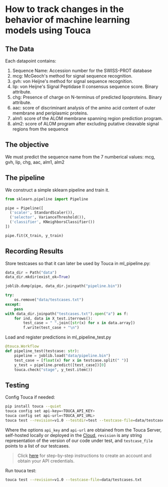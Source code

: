 # How to track changes in the behavior of machine learning models using Touca

## The Data

Each datapoint contains:

1. Sequence Name: Accession number for the SWISS-PROT database
2. mcg: McGeoch's method for signal sequence recognition.
3. gvh: von Heijne's method for signal sequence recognition.
4. lip: von Heijne's Signal Peptidase II consensus sequence score. Binary
   attribute.
5. chg: Presence of charge on N-terminus of predicted lipoproteins. Binary
   attribute.
6. aac: score of discriminant analysis of the amino acid content of outer
   membrane and periplasmic proteins.
7. alm1: score of the ALOM membrane spanning region prediction program.
8. alm2: score of ALOM program after excluding putative cleavable signal regions
   from the sequence

## The objective

We must predict the sequence name from the 7 numberical values: mcg, gvh, lip,
chg, aac, alm1, alm2

## The pipeline

We construct a simple sklearn pipeline and train it.

```python
from sklearn.pipeline import Pipeline

pipe = Pipeline([
  ('scaler', StandardScaler()),
  ('selector', VarianceThreshold()),
  ('classifier', KNeighborsClassifier())
])

pipe.fit(X_train, y_train)
```

## Recording Results

Store testcases so that it can later be used by Touca in ml_pipeline.py:

```python
data_dir = Path("data")
data_dir.mkdir(exist_ok=True)

joblib.dump(pipe, data_dir.joinpath("pipeline.bin"))

try:
    os.remove("data/testcases.txt")
except:
    pass
with data_dir.joinpath("testcases.txt").open("a") as f:
    for ind, data in X_test.iterrows():
        test_case = " ".join([str(x) for x in data.array])
        f.write(test_case + "\n")
```

Load and register predictions in ml_pipeline_test.py

```python
@touca.Workflow
def pipeline_test(testcase: str):
    pipeline = joblib.load("data/pipeline.bin")
    test_case = [float(x) for x in testcase.split(" ")]
    y_test = pipeline.predict([test_case])[0]
    touca.check("stage", y_test.item())
```

## Testing

Config Touca if needed:

```bash
pip install touca --quiet
touca config set api-key=<TOUCA_API_KEY>
touca config set api-url=<TOUCA_API_URL>
touca test --revision=v1.0 --testdir=test --testcase-file=data/testcases.txt
```

Where the options `api_key` and `api-url` are obtained from the Touca Server,
self-hosted locally or deployed in the [Cloud](https://app.touca.io), `revision`
is any string representation of the version of our code under test, and
`testcase_file` points to a list of our testcases.

> Click [here](https://touca.io/docs/basics/account-setup) for step-by-step
> instructions to create an account and obtain your API credentials.

Run touca test:

```bash
touca test --revision=v1.0 --testcase-file=data/testcases.txt
```
